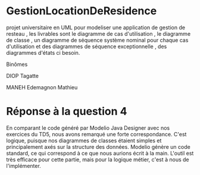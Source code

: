# GestionLocationDeResidence
projet universitaire en UML pour modeliser une application de gestion de resteau , les livrables sont le diagramme de cas d'utilisation , le diagramme de classe , un diagramme de séquence système nominal pour chaque cas d'utilisation et des diagrammes de séquence exceptionnelle , des diagrammes d'états ci besoin.


Binômes

DIOP Tagatte

MANEH Edemagnon Mathieu




# Réponse à la question 4
En comparant le code généré par Modelio Java Designer avec nos exercices du TD5, nous avons remarqué une forte correspondance. C'est logique, puisque nos diagrammes de classes étaient simples et principalement axés sur la structure des données. Modelio génère un code standard, ce qui correspond à ce que nous aurions écrit à la main. L'outil est très efficace pour cette partie, mais pour la logique métier, c'est à nous de l'implémenter.
